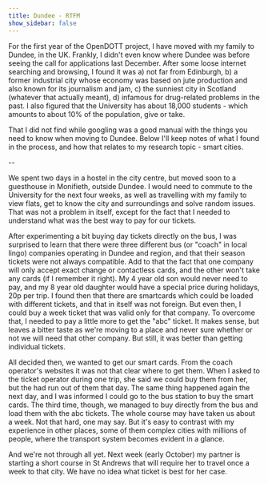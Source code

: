 ```yaml
---
title: Dundee - RTFM
show_sidebar: false
---
```


For the first year of the OpenDOTT project, I have moved with my family to Dundee, in the UK. 
Frankly, I didn't even know where Dundee was before seeing the call for applications last December.
After some loose internet searching and browsing, I found it was a) not far from Edinburgh, b) a former
industrial city whose economy was based on jute production and also known for its journalism and jam,
c) the sunniest city in Scotland (whatever that actually meant), d) infamous for drug-related problems 
in the past. I also figured that the University has about 18,000 students - which amounts to about 10% 
of the population, give or take.

That I did not find while googling was a good manual with the things you need to know when
moving to Dundee. Below I'll keep notes of what I found in the process, and how that relates
to my research topic - smart cities.

--

We spent two days in a hostel in the city centre, but moved soon to a guesthouse in Monifieth, outside
Dundee. I would need to commute to the University for the next four weeks, as well as travelling with
my family to view flats, get to know the city and surroundings and solve random issues.
That was not a problem in itself, except for the fact that I needed to understand what was the best 
way to pay for our tickets.

After experimenting a bit buying day tickets directly on the bus, I was surprised to learn that there 
were three different bus (or "coach" in local lingo) companies operating in Dundee and region, and that 
their season tickets were not always compatible. Add to that the fact that one company will only accept 
exact change or contactless cards, and the other won't take any cards (if I remember it right). 
My 4 year old son would never need to pay, and my 8 year old daughter would 
have a special price during holidays, 20p per trip. I found then that there are smartcards which could 
be loaded with different tickets, and that in itself was not foreign. But even then, I could buy a week
ticket that was valid only for that company. To overcome that, I needed to pay a little more to get
the "abc" ticket. It makes sense, but leaves a bitter taste as we're moving to a place and never sure
whether or not we will need that other company. But still, it was better than getting individual tickets.

All decided then, we wanted to get our smart cards. From the coach operator's websites it was not
that clear where to get them. When I asked to the ticket operator during one trip, she said we could
buy them from her, but the had run out of them that day. The same thing happened again the next day,
and I was informed I could go to the bus station to buy the smart cards. The third time, though, we
managed to buy directly from the bus and load them with the abc tickets. The whole course may have taken
us about a week. Not that hard, one may say. But it's easy to contrast with my experience in other places, 
some of them complex cities with millions of people, where the transport system becomes evident in a 
glance.

And we're not through all yet. Next week (early October) my partner is starting a short course in 
St Andrews that will require her to travel once a week to that city. We have no idea what ticket is
best for her case.